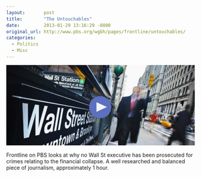 ```yaml
---
layout:       post
title:        "The Untouchables"
date:         2013-01-29 13:16:29 -0800
original_url: http://www.pbs.org/wgbh/pages/frontline/untouchables/
categories:
  - Politics
  - Misc
---
```




 ![0b3ca5b5c073969eddbcbff5efac0427.png](/assets/import/0b3ca5b5c073969eddbcbff5efac0427.png) 

 Frontline on PBS looks at why no Wall St executive has been prosecuted for crimes relating to the financial collapse. A well researched and balanced piece of journalism, approximately 1 hour.
